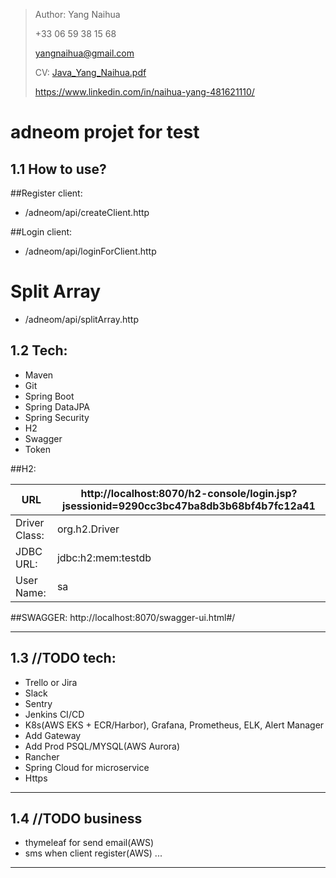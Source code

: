 > Author: Yang Naihua
>
>+33 06 59 38 15 68
>
>yangnaihua@gmail.com
>
> CV: [Java_Yang_Naihua.pdf](./Java_Yang_Naihua.pdf)
>
> https://www.linkedin.com/in/naihua-yang-481621110/
>
# adneom projet for test

## 1.1 How to use?
 ##Register client:
  - /adneom/api/createClient.http
  
 ##Login client:
  - /adneom/api/loginForClient.http
  
 # Split Array
   - /adneom/api/splitArray.http


## 1.2 Tech:
 - Maven
 - Git
 - Spring Boot 
 - Spring DataJPA
 - Spring Security 
 - H2
 - Swagger
 - Token
 
  ##H2:
  
  | URL                                   | http://localhost:8070/h2-console/login.jsp?jsessionid=9290cc3bc47ba8db3b68bf4b7fc12a41                     |
  | ------------------------------------- | ------------------------ |
  | Driver Class:                         | org.h2.Driver |
  | JDBC URL:                             | jdbc:h2:mem:testdb   |
  | User Name:                            | sa    |
  
  
  ##SWAGGER:
  http://localhost:8070/swagger-ui.html#/
  
------
## 1.3 //TODO tech:
- Trello or Jira
- Slack
- Sentry
- Jenkins CI/CD
- K8s(AWS EKS + ECR/Harbor), Grafana, Prometheus, ELK, Alert Manager
- Add Gateway
- Add Prod PSQL/MYSQL(AWS Aurora)
- Rancher
- Spring Cloud for microservice
- Https
 
------
## 1.4 //TODO business
- thymeleaf for send email(AWS)
- sms when client register(AWS)
...

------





